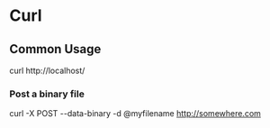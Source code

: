 # Curl

## Common Usage

  curl http://localhost/

### Post a binary file

  curl -X POST --data-binary -d @myfilename http://somewhere.com
